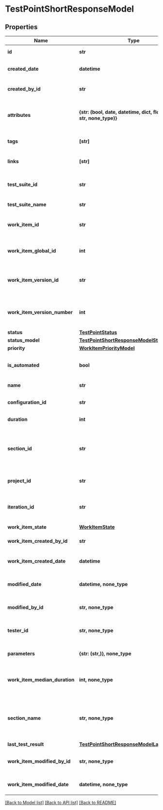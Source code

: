 # TestPointShortResponseModel


## Properties
Name | Type | Description | Notes
------------ | ------------- | ------------- | -------------
**id** | **str** | Unique ID of the test point | 
**created_date** | **datetime** | Creation date of the test point | 
**created_by_id** | **str** | Unique ID of the test point creator | 
**attributes** | **{str: (bool, date, datetime, dict, float, int, list, str, none_type)}** | Collection of attributes of work item the test point represents | 
**tags** | **[str]** | Collection of the test point tags | 
**links** | **[str]** | Collection of the test point links | 
**test_suite_id** | **str** | Unique ID of test suite the test point assigned to | 
**test_suite_name** | **str** | Name of the test suite | 
**work_item_id** | **str** | Unique ID of work item the test point represents | 
**work_item_global_id** | **int** | Global ID of work item the test point represents | 
**work_item_version_id** | **str** | Unique ID of work item version the test point represents | 
**work_item_version_number** | **int** | Number of work item version the test point represents | 
**status** | [**TestPointStatus**](TestPointStatus.md) |  | 
**status_model** | [**TestPointShortResponseModelStatusModel**](TestPointShortResponseModelStatusModel.md) |  | 
**priority** | [**WorkItemPriorityModel**](WorkItemPriorityModel.md) |  | 
**is_automated** | **bool** | Indicates if the test point represents an autotest | 
**name** | **str** | Name of the test point | 
**configuration_id** | **str** | Unique ID of the test point configuration | 
**duration** | **int** | Duration of the test point | 
**section_id** | **str** | Unique ID of section where work item the test point represents is located | 
**project_id** | **str** | Unique ID of the test point project | 
**iteration_id** | **str** | Unique ID of work item iteration the test point represents | 
**work_item_state** | [**WorkItemState**](WorkItemState.md) |  | 
**work_item_created_by_id** | **str** | Unique ID of the work item creator | 
**work_item_created_date** | **datetime** | Creation date of work item | 
**modified_date** | **datetime, none_type** | Last modification date of the test point | [optional] 
**modified_by_id** | **str, none_type** | Unique ID of the test point last editor | [optional] 
**tester_id** | **str, none_type** | Unique ID of the test point assigned user | [optional] 
**parameters** | **{str: (str,)}, none_type** | Collection of the test point parameters | [optional] 
**work_item_median_duration** | **int, none_type** | Median duration of work item the test point represents | [optional] 
**section_name** | **str, none_type** | Name of section where work item the test point represents is located | [optional] 
**last_test_result** | [**TestPointShortResponseModelLastTestResult**](TestPointShortResponseModelLastTestResult.md) |  | [optional] 
**work_item_modified_by_id** | **str, none_type** | Unique ID of the work item last editor | [optional] 
**work_item_modified_date** | **datetime, none_type** | Modified date of work item | [optional] 

[[Back to Model list]](../README.md#documentation-for-models) [[Back to API list]](../README.md#documentation-for-api-endpoints) [[Back to README]](../README.md)


